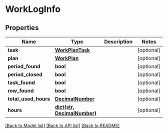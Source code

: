 # WorkLogInfo

## Properties
Name | Type | Description | Notes
------------ | ------------- | ------------- | -------------
**task** | [**WorkPlanTask**](WorkPlanTask.md) |  | [optional] 
**plan** | [**WorkPlan**](WorkPlan.md) |  | [optional] 
**period_found** | **bool** |  | [optional] 
**period_closed** | **bool** |  | [optional] 
**task_found** | **bool** |  | [optional] 
**row_found** | **bool** |  | [optional] 
**total_used_hours** | [**DecimalNumber**](DecimalNumber.md) |  | [optional] 
**hours** | [**dict(str, DecimalNumber)**](DecimalNumber.md) |  | [optional] 

[[Back to Model list]](../README.md#documentation-for-models) [[Back to API list]](../README.md#documentation-for-api-endpoints) [[Back to README]](../README.md)

